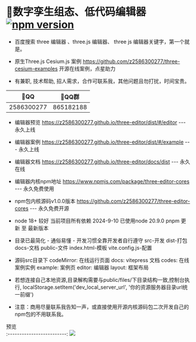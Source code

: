 # 🍃数字孪生组态、低代码编辑器 [![npm version](https://badge.fury.io/js/three-editor-cores.svg?12)](https://www.npmjs.com/package/three-editor-cores) 

- 百度搜索 three 编辑器 、three.js 编辑器、 three js 编辑器关键字，第一个就是。

- 原生Three.js Cesium.js 案例 https://github.com/z2586300277/three-cesium-examples 开源在线案例，点星助力

- 有兼职, 技术帮助, 招人需求，合作可联系我，其他问题且勿打扰，时间宝贵。

 🐧QQ             |  🐧QQ群         
:-------------------------:|:-------------------------:
2586300277  |  865182188  

- 编辑器预览 https://z2586300277.github.io/three-editor/dist/#/editor --- 永久上线

- 编辑器案例 https://z2586300277.github.io/three-editor/dist/#/example --- 永久上线

- 编辑器文档 https://z2586300277.github.io/three-editor/docs/dist --- 永久在线

- 编辑器内核npm地址 https://www.npmjs.com/package/three-editor-cores --- 永久免费使用

- npm包内核源码v1.0.0版本 https://github.com/z2586300277/three-editor-cores --- 永久免费开源

- node 18+ 较好 当前项目所有依赖 2024-9-10 已使用node 20.9.0 pnpm 更新 至 最新版本

- 目录已最简化 - 通俗易懂 - 开发习惯全靠开发者自行遵守  src-开发 dist-打包 docs-文档 public-文件 index.html-模板 vite.config.js-配置

- 源码src目录下 codeMirror: 在线运行页面 docs: vitepress 文档  codes: 在线案例实例 example: 案例页 editor: 编辑器  layout: 框架布局

- 若想连接自己本地资源,目录解构需要与public/files/下目录结构一致,控制台执行, localStorage.setItem('dev_local_server_url', '你的资源服务器目录url统一前缀')

- 注意：商用尽量联系我告知一声，或直接使用开源内核源码包二次开发自己的npm包的不用联系我。

预览             
:-------------------------:
[![](https://z2586300277.github.io/three-editor/dist/home.png)](https://z2586300277.github.io/three-editor/dist)


